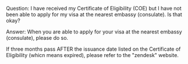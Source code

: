 Question: I have received my Certificate of Eligibility (COE) but I have not been able to apply for my visa at the nearest embassy (consulate). Is that okay? 

Answer:
When you are able to apply for your visa at the nearest embassy (consulate), please do so.

If three months pass AFTER the issuance date listed on the Certificate of Eligibility (whicn means expired), please refer to the "zendesk" website.
